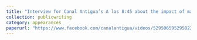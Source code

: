 ```yaml
---
title: "Interview for Canal Antigua’s A las 8:45 about the impact of mass deportations to Guatemala."
collection: publicwriting
category: appearances
paperurl: "https://www.facebook.com/canalantigua/videos/529506595295822"
---
```


